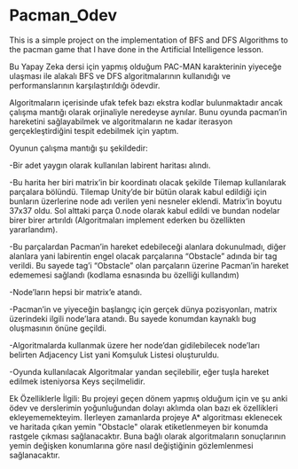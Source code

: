 # Pacman_Odev
This is a simple project on the implementation of BFS and DFS Algorithms to the pacman game that I have done in the Artificial Intelligence lesson.

Bu Yapay Zeka dersi için yapmış olduğum PAC-MAN karakterinin yiyeceğe ulaşması ile alakalı BFS ve DFS algoritmalarının kullanıdığı ve performanslarının karşılaştırıldığı ödevdir.

Algoritmaların içerisinde ufak tefek bazı ekstra kodlar bulunmaktadır ancak çalışma mantığı olarak orjinaliyle neredeyse aynılar. Bunu oyunda pacman’in hareketini sağlayabilmek ve algoritmaların ne kadar iterasyon gerçekleştirdiğini tespit edebilmek için yaptım. 

Oyunun çalışma mantığı şu şekildedir: 

-Bir adet yaygın olarak kullanılan labirent haritası alındı. 

-Bu harita her biri matrix’in bir koordinatı olacak şekilde Tilemap kullanılarak parçalara bölündü. Tilemap Unity’de bir bütün olarak kabul edildiği için bunların üzerlerine node adı verilen yeni nesneler eklendi. Matrix’in boyutu 37x37 oldu. Sol alttaki parça 0.node olarak kabul edildi ve bundan nodelar birer birer artırıldı (Algoritmaları implement ederken bu özellikten yararlandım).

-Bu parçalardan Pacman’in hareket edebileceği alanlara dokunulmadı, diğer alanlara yani labirentin engel olacak parçalarına “Obstacle” adında bir tag verildi. Bu sayede tag’i “Obstacle” olan parçaların üzerine Pacman’in hareket edememesi sağlandı (kodlama esnasında bu özelliği kullandım)

-Node’ların hepsi bir matrix’e atandı.

-Pacman’in ve yiyeceğin başlangıç için gerçek dünya pozisyonları, matrix üzerindeki ilgili node’lara atandı. Bu sayede konumdan kaynaklı bug oluşmasının önüne geçildi.

-Algoritmalarda kullanmak üzere her node’dan gidilebilecek node’ları belirten Adjacency List yani Komşuluk Listesi oluşturuldu.

-Oyunda kullanılacak Algoritmalar yandan seçilebilir, eğer tuşla hareket edilmek isteniyorsa Keys seçilmelidir.

Ek Özelliklerle İlgili:
Bu projeyi geçen dönem yapmış olduğum için ve şu anki ödev ve derslerimin yoğunluğundan dolayı aklımda olan bazı ek özellikleri ekleyememekteyim. İlerleyen zamanlarda projeye A* algoritması eklenecek ve haritada çıkan yemin "Obstacle" olarak etiketlenmeyen bir konumda rastgele çıkması sağlanacaktır. Buna bağlı olarak algoritmaların sonuçlarının yemin değişken konumlarına göre nasıl değiştiğinin gözlemlenmesi sağlanacaktır.
